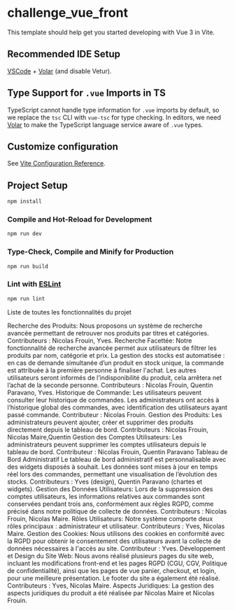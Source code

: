 # challenge_vue_front

This template should help get you started developing with Vue 3 in Vite.

## Recommended IDE Setup

[VSCode](https://code.visualstudio.com/) + [Volar](https://marketplace.visualstudio.com/items?itemName=Vue.volar) (and disable Vetur).

## Type Support for `.vue` Imports in TS

TypeScript cannot handle type information for `.vue` imports by default, so we replace the `tsc` CLI with `vue-tsc` for type checking. In editors, we need [Volar](https://marketplace.visualstudio.com/items?itemName=Vue.volar) to make the TypeScript language service aware of `.vue` types.

## Customize configuration

See [Vite Configuration Reference](https://vitejs.dev/config/).

## Project Setup

```sh
npm install
```

### Compile and Hot-Reload for Development

```sh
npm run dev
```

### Type-Check, Compile and Minify for Production

```sh
npm run build
```

### Lint with [ESLint](https://eslint.org/)

```sh
npm run lint
```


Liste de toutes les fonctionnalités du projet 

Recherche des Produits:
Nous proposons un système de recherche avancée permettant de retrouver nos produits par titres et catégories. Contributeurs : Nicolas Frouin, Yves.
Recherche Facettée:
Notre fonctionnalité de recherche avancée permet aux utilisateurs de filtrer les produits par nom, catégorie et prix. La gestion des stocks est automatisée : en cas de demande simultanée d’un produit en stock unique, la commande est attribuée à la première personne à finaliser l'achat. Les autres utilisateurs seront informés de l’indisponibilité du produit, cela arrêtera net l’achat de la seconde personne. Contributeurs : Nicolas Frouin, Quentin Paravano, Yves.
Historique de Commande:
Les utilisateurs peuvent consulter leur historique de commandes. Les administrateurs ont accès à l’historique global des commandes, avec identification des utilisateurs ayant passé commande. Contributeur : Nicolas Frouin.
Gestion des Produits:
Les administrateurs peuvent ajouter, créer et supprimer des produits directement depuis le tableau de bord. Contributeurs : Nicolas Frouin, Nicolas Maire,Quentin
Gestion des Comptes Utilisateurs:
Les administrateurs peuvent supprimer les comptes utilisateurs depuis le tableau de bord. Contributeur : Nicolas Frouin, Quentin Paravano
Tableau de Bord Administratif
Le tableau de bord administratif est personnalisable avec des widgets disposés à souhait. Les données sont mises à jour en temps réel lors des commandes, permettant une visualisation de l’évolution des stocks. Contributeurs : Yves (design), Quentin Paravano (chartes et widgets).
Gestion des Données Utilisateurs:
Lors de la suppression des comptes utilisateurs, les informations relatives aux commandes sont conservées pendant trois ans, conformément aux règles RGPD, comme précisé dans notre politique de collecte de données. Contributeurs : Nicolas Frouin, Nicolas Maire.
Rôles Utilisateurs:
Notre système comporte deux rôles principaux : administrateur et utilisateur. Contributeurs : Yves, Nicolas Maire.
Gestion des Cookies:
Nous utilisons des cookies en conformité avec la RGPD pour obtenir le consentement des utilisateurs avant la collecte de données nécessaires à l'accès au site. Contributeur : Yves.
Développement et Design du Site Web:
Nous avons réalisé plusieurs pages du site web, incluant les modifications front-end et les pages RGPD (CGU, CGV, Politique de confidentialité), ainsi que les pages de vue panier, checkout, et login, pour une meilleure présentation. Le footer du site a également été réalisé. Contributeurs : Yves, Nicolas Maire.
Aspects Juridiques:
La gestion des aspects juridiques du produit a été réalisée par Nicolas Maire et Nicolas Frouin.

